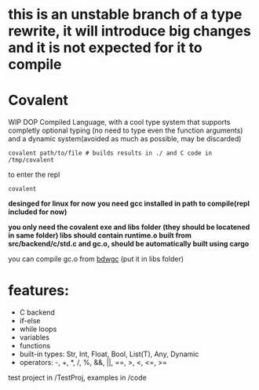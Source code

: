 # this is an unstable branch of a type rewrite, it will introduce big changes and it is not expected for it to compile


# Covalent
WIP DOP Compiled Language, with a cool type system that supports completly optional typing (no need to type even the function arguments) and a dynamic system(avoided as much as possible, may be discarded)

```
covalent path/to/file # builds results in ./ and C code in /tmp/covalent
```

to enter the repl
```
covalent
```
**desinged for linux for now**
**you need gcc installed in path to compile(repl included for now)**

**you only need the covalent exe and libs folder (they should be locatened in same folder) libs should contain runtime.o built from src/backend/c/std.c and gc.o, should be automatically built using cargo**

you can compile gc.o from [bdwgc](https://github.com/ivmai/bdwgc) (put it in libs folder) 

# features:
- C backend
- if-else
- while loops
- variables
- functions
- built-in types: Str, Int, Float, Bool, List(T), Any, Dynamic
- operators: -, +, *, /, %, &&, ||, ==, >, <, <=, >=

test project in /TestProj, examples in /code
